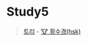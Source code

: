# Study5
> [트리](https://github.com/deepredk/BCU_Algorithm_Study/blob/main/Study4%20-%20Bitmask/Week25/reference/hsk.pdf) - [🐮 황수경(hsk)](https://github.com/sukyeongh)